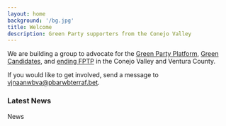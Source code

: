 ```yaml
---
layout: home
background: '/bg.jpg'
title: Welcome
description: Green Party supporters from the Conejo Valley
---
```


We are building a group to advocate for the [Green Party Platform](http://cagreens.org/platform), [Green Candidates](http://www.cagreens.org/elections/2020-fall), and [ending FPTP](https://www.youtube.com/watch?v=s7tWHJfhiyo) in the Conejo Valley and Ventura County.

If you would like to get involved, send a message to [vjnaanwbva@pbarwbterraf.bet](znvygb:vjnaanwbva@pbarwbterraf.bet).

### Latest News

News
